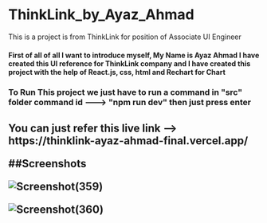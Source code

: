 # ThinkLink_by_Ayaz_Ahmad
This is a project is from ThinkLink for position of Associate UI Engineer 
<h4>First of all of all I want to introduce myself, My Name is Ayaz Ahmad I have created this UI reference for ThinkLink company and I have created this project with the help of React.js, css, html and Rechart for Chart</h4>

<h3>To Run This project we just have to run a command in "src" folder command id ---> "npm run dev" then just press enter   </h3>


<h2>You can just refer this live link --> https://thinklink-ayaz-ahmad-final.vercel.app/</>
  
  
##Screenshots
  
![Screenshot(359)](https://user-images.githubusercontent.com/97458144/190895824-f1f57d8e-edec-4f6e-a4ca-f184ed8dec17.png)


![Screenshot(360)](https://user-images.githubusercontent.com/97458144/190895831-6181b005-1c89-4fd2-a068-390807492f36.png)
